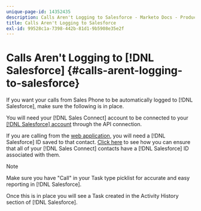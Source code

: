 ```yaml
---
unique-page-id: 14352435
description: Calls Aren't Logging to Salesforce - Marketo Docs - Product Documentation
title: Calls Aren't Logging to Salesforce
exl-id: 99528c1a-7398-442b-81d1-9b5908e35e2f
---
```

# Calls Aren't Logging to [!DNL Salesforce] {#calls-arent-logging-to-salesforce}

If you want your calls from Sales Phone to be automatically logged to [!DNL Salesforce], make sure the following is in place.

You will need your [!DNL Sales Connect] account to be connected to your [[!DNL Salesforce] account](/help/marketo/product-docs/marketo-sales-connect/crm/salesforce-integration/connect-your-sales-connect-account-to-salesforce.md) through the API connection.

If you are calling from the [web application](https://toutapp.com/login), you will need a [!DNL Salesforce] ID saved to that contact. [Click here](/help/marketo/product-docs/marketo-sales-connect/crm/salesforce-customization/import-a-salesforce-id-into-sales-connect.md) to see how you can ensure that all of your [!DNL Sales Connect] contacts have a [!DNL Salesforce] ID associated with them.

>[!NOTE]
>
>Make sure you have "Call" in your Task type picklist for accurate and easy reporting in [!DNL Salesforce].

Once this is in place you will see a Task created in the Activity History section of [!DNL Salesforce].
